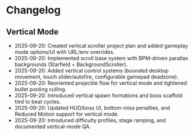 # Changelog

## Vertical Mode

- 2025-09-20: Created vertical scroller project plan and added gameplay mode options/UI with URL/env overrides.
- 2025-09-20: Implemented scroll base system with BPM-driven parallax backgrounds (Starfield + BackgroundScroller).
- 2025-09-20: Added vertical control systems (bounded desktop movement, touch slider/autofire, configurable gamepad deadzone).
- 2025-09-20: Reoriented projectile flow for vertical mode and tightened bullet pooling culling.
- 2025-09-20: Introduced vertical spawn formations and boss scaffold tied to beat cycles.
- 2025-09-20: Updated HUD/boss UI, bottom-miss penalties, and Reduced Motion support for vertical mode.
- 2025-09-20: Introduced difficulty profiles, stage ramping, and documented vertical-mode QA.

